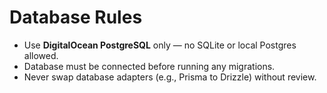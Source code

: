 # Database Rules

- Use **DigitalOcean PostgreSQL** only — no SQLite or local Postgres allowed.
- Database must be connected before running any migrations.
- Never swap database adapters (e.g., Prisma to Drizzle) without review.
